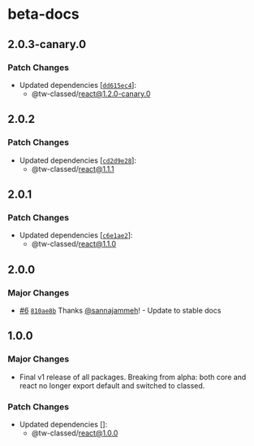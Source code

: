 # beta-docs

## 2.0.3-canary.0

### Patch Changes

- Updated dependencies [[`dd615ec4`](https://github.com/sannajammeh/tw-classed/commit/dd615ec433a4b2b6fe1bb96029eda277328aaaaf)]:
  - @tw-classed/react@1.2.0-canary.0

## 2.0.2

### Patch Changes

- Updated dependencies [[`cd2d9e28`](https://github.com/sannajammeh/tw-classed/commit/cd2d9e287440b9a0fa9e5dc096cc08d61634d3fc)]:
  - @tw-classed/react@1.1.1

## 2.0.1

### Patch Changes

- Updated dependencies [[`c6e1ae2`](https://github.com/sannajammeh/tw-classed/commit/c6e1ae2937f3f664c9aee7d19b7d6b552125cf94)]:
  - @tw-classed/react@1.1.0

## 2.0.0

### Major Changes

- [#6](https://github.com/sannajammeh/tw-classed/pull/6) [`810ae8b`](https://github.com/sannajammeh/tw-classed/commit/810ae8ba4dee3c49ecdfb9fe64c156c57a1999dc) Thanks [@sannajammeh](https://github.com/sannajammeh)! - Update to stable docs

## 1.0.0

### Major Changes

- Final v1 release of all packages. Breaking from alpha: both core and react no longer export default and switched to classed.

### Patch Changes

- Updated dependencies []:
  - @tw-classed/react@1.0.0
